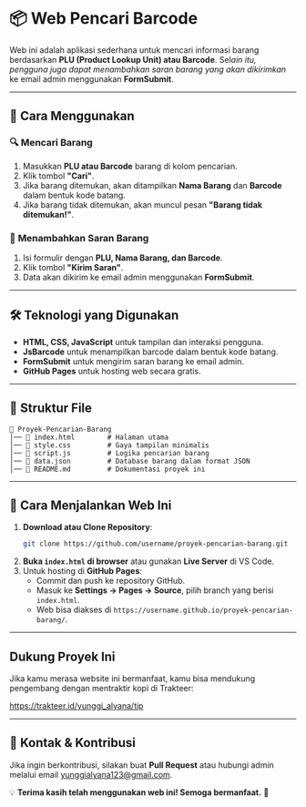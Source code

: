 # 📦 Web Pencari Barcode

Web ini adalah aplikasi sederhana untuk mencari informasi barang berdasarkan **PLU (Product Lookup Unit) atau Barcode**. Sel*ain itu, pengguna juga dapat menambahkan saran barang yang akan dikirimkan* ke email admin menggunakan **FormSubmit**.

---

## 🚀 Cara Menggunakan

### 🔍 **Mencari Barang**

1. Masukkan **PLU atau Barcode** barang di kolom pencarian.
2. Klik tombol **"Cari"**.
3. Jika barang ditemukan, akan ditampilkan **Nama Barang** dan **Barcode** dalam bentuk kode batang.
4. Jika barang tidak ditemukan, akan muncul pesan **"Barang tidak ditemukan!"**.

### 📝 **Menambahkan Saran Barang**

1. Isi formulir dengan **PLU, Nama Barang, dan Barcode**.
2. Klik tombol **"Kirim Saran"**.
3. Data akan dikirim ke email admin menggunakan **FormSubmit**.

---

## 🛠 **Teknologi yang Digunakan**

- **HTML, CSS, JavaScript** untuk tampilan dan interaksi pengguna.
- **JsBarcode** untuk menampilkan barcode dalam bentuk kode batang.
- **FormSubmit** untuk mengirim saran barang ke email admin.
- **GitHub Pages** untuk hosting web secara gratis.

---

## 📂 **Struktur File**

```
📁 Proyek-Pencarian-Barang
│── 📄 index.html        # Halaman utama
│── 📄 style.css         # Gaya tampilan minimalis
│── 📄 script.js         # Logika pencarian barang
│── 📄 data.json         # Database barang dalam format JSON
│── 📄 README.md         # Dokumentasi proyek ini
```

---

## 🔧 **Cara Menjalankan Web Ini**

1. **Download atau Clone Repository**:
   ```bash
   git clone https://github.com/username/proyek-pencarian-barang.git
   ```
2. **Buka ****`index.html`**** di browser** atau gunakan **Live Server** di VS Code.
3. Untuk hosting di **GitHub Pages**:
   - Commit dan push ke repository GitHub.
   - Masuk ke **Settings → Pages → Source**, pilih branch yang berisi `index.html`.
   - Web bisa diakses di `https://username.github.io/proyek-pencarian-barang/`.

---

## Dukung Proyek Ini  
Jika kamu merasa website ini bermanfaat, kamu bisa mendukung pengembang dengan mentraktir kopi di Trakteer:  

https://trakteer.id/yunggi_alyana/tip

---


## 📧 **Kontak & Kontribusi**

Jika ingin berkontribusi, silakan buat **Pull Request** atau hubungi admin melalui email yunggialyana123@gmail.com.

💡 **Terima kasih telah menggunakan web ini! Semoga bermanfaat.** 🚀

